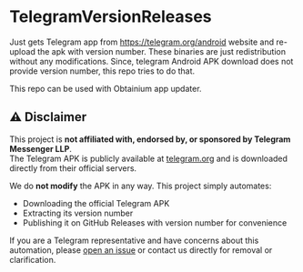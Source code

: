 # TelegramVersionReleases
Just gets Telegram app from https://telegram.org/android website and re-upload the apk with version number. These binaries are just redistribution without any modifications. Since, telegram Android APK download does not provide version number, this repo tries to do that. 

This repo can be used with Obtainium app updater. 


## ⚠️ Disclaimer

This project is **not affiliated with, endorsed by, or sponsored by Telegram Messenger LLP**.  
The Telegram APK is publicly available at [telegram.org](https://telegram.org/dl/android/apk) and is downloaded directly from their official servers.

We do **not modify** the APK in any way. This project simply automates:

- Downloading the official Telegram APK
- Extracting its version number
- Publishing it on GitHub Releases with version number for convenience

If you are a Telegram representative and have concerns about this automation, please [open an issue](https://github.com/SubhashBose/TelegramVersionReleases/issues) or contact us directly for removal or clarification.
